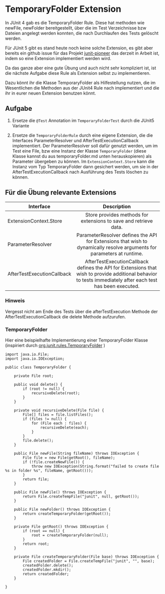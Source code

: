 # TemporaryFolder Extension

In JUnit 4 gab es die TemporaryFolder Rule. Diese hat methoden wie newFile, newFolder bereitgestellt, über die im Test Verzeichnisse bzw Dateien angelegt werden konnten, die nach Durchlaufen des Tests gelöscht werden.

Für JUnit 5 gibt es stand heute noch keine solche Extension, es gibt aber bereits ein github issue für das Projekt [junit-pioneer](https://github.com/junit-pioneer/junit-pioneer/issues/39) das derzeit in Arbeit ist, indem so eine Extension implementiert werden wird.


Da das ganze aber eine gute Übung und auch nicht sehr kompliziert ist, ist die nächste Aufgabe diese Rule als Extension selbst zu implementieren.

Dazu könnt ihr die Klasse TemporaryFolder als Hilfestellung nutzen, die im Wesentlichen die Methoden aus der JUnit4 Rule nach implementiert und die ihr in eurer neuen Extension benutzen könnt.

## Aufgabe
1) Ersetze die ``@Test`` Annotation im ``TemporaryFolderTest`` durch die JUnit5 Variante

2) Ersetze die ``TemporaryFolderRule`` durch eine eigene Extension, die die Interfaces ParameterResolver und AfterTestExecutionCallback implementiert. Der ParameterResolver soll dafür genutzt werden, um im Test eine File, bzw eine Instanz der Klasse ``TemporaryFolder`` (diese Klasse kannst du aus temporaryFolder.md unten herauskopieren) als Parameter übergeben zu können. Im ``ExtensionContext.Store`` kann die Instanz vom Typ TemporaryFolder dann gesichert werden, um sie in der AfterTestExecutionCallback nach Ausführung des Tests löschen zu können.

## Für die Übung relevante Extensions
| Interface | Description |
| ---------- |:----------:|
| ExtensionContext.Store | Store provides methods for extensions to save and retrieve data. |
| ParameterResolver | ParameterResolver defines the API for Extensions that wish to dynamically resolve arguments for parameters at runtime. |
| AfterTestExecutionCallback | AfterTestExecutionCallback defines the API for Extensions that wish to provide additional behavior to tests immediately after each test has been executed. |

### Hinweis
Vergesst nicht am Ende des Tests über die afterTestExecution Methode der AfterTestExecutionCallback die delete Methode aufzurufen.

### TemporaryFolder
Hier eine beispielhafte Implementierung einer TemporaryFolder Klasse (inspiriert durch [org.junit.rules.TemporaryFolder](https://github.com/junit-team/junit4/blob/master/src/main/java/org/junit/rules/TemporaryFolder.java) )

```
import java.io.File;
import java.io.IOException;

public class TemporaryFolder {

	private File root;

	public void delete() {
		if (root != null) {
			recursiveDelete(root);
		}
	}

	private void recursiveDelete(File file) {
		File[] files = file.listFiles();
		if (files != null) {
			for (File each : files) {
				recursiveDelete(each);
			}
		}
		file.delete();
	}

	public File newFile(String fileName) throws IOException {
		File file = new File(getRoot(), fileName);
		if (!file.createNewFile()) {
			throw new IOException(String.format("failed to create file %s in folder %s", fileName, getRoot()));
		}
		return file;
	}

	public File newFile() throws IOException {
		return File.createTempFile("junit", null, getRoot());
	}

	public File newFolder() throws IOException {
		return createTemporaryFolder(getRoot());
	}

	private File getRoot() throws IOException {
		if (root == null) {
			root = createTemporaryFolder(null);
		}
		return root;
	}

	private File createTemporaryFolder(File base) throws IOException {
		File createdFolder = File.createTempFile("junit", "", base);
		createdFolder.delete();
		createdFolder.mkdir();
		return createdFolder;
	}

}

```
